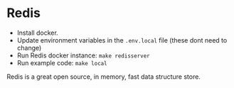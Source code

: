 # Redis

- Install docker.
- Update environment variables in the ```.env.local``` file (these dont need to change)
- Run Redis docker instance: ```make redisserver```
- Run example code: ```make local```

Redis is a great open source, in memory, fast data structure store.

